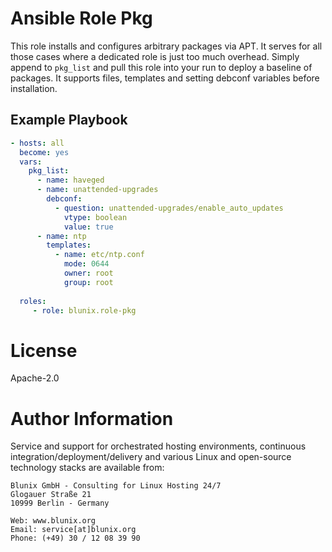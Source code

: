 # Ansible Role Pkg

This role installs and configures arbitrary packages via APT.
It serves for all those cases where a dedicated role is just too much overhead.
Simply append to `pkg_list` and pull this role into your run to deploy a baseline of packages.
It supports files, templates and setting debconf variables before installation.

## Example Playbook

```yaml
- hosts: all
  become: yes
  vars:
    pkg_list:
      - name: haveged
      - name: unattended-upgrades
        debconf:
          - question: unattended-upgrades/enable_auto_updates
            vtype: boolean
            value: true
      - name: ntp
        templates:
          - name: etc/ntp.conf
            mode: 0644
            owner: root
            group: root
            
  roles:
     - role: blunix.role-pkg
```

# License

Apache-2.0

# Author Information

Service and support for orchestrated hosting environments,
continuous integration/deployment/delivery and various Linux
and open-source technology stacks are available from:

```
Blunix GmbH - Consulting for Linux Hosting 24/7
Glogauer Straße 21
10999 Berlin - Germany

Web: www.blunix.org
Email: service[at]blunix.org
Phone: (+49) 30 / 12 08 39 90
```
